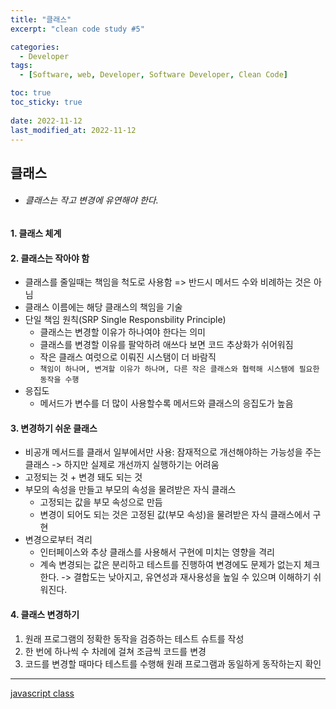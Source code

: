 ```yaml
---
title: "클래스"
excerpt: "clean code study #5"

categories:
  - Developer
tags:
  - [Software, web, Developer, Software Developer, Clean Code]

toc: true
toc_sticky: true
 
date: 2022-11-12
last_modified_at: 2022-11-12
---
```



## 클래스
- ###### 클래스는 작고 변경에 유연해야 한다.

#### 1. 클래스 체계

#### 2. 클래스는 작아야 함
  - 클래스를 줄일때는 책임을 척도로 사용함 => 반드시 메서드 수와 비례하는 것은 아님
  - 클래스 이름에는 해당 클래스의 책임을 기술
  - 단일 책임 원칙(SRP Single Responsbility Principle)
    - 클래스는 변경할 이유가 하나여야 한다는 의미
    - 클래스를 변경할 이유를 팔악하려 애쓰다 보면 코드 추상화가 쉬어워짐
    - 작은 클래스 여럿으로 이뤄진 시스탬이 더 바람직
    - `책임이 하나며, 변겨할 이유가 하나며, 다른 작은 클래스와 협력해 시스탬에 필요한 동작을 수행`
  - 응집도
    - 메서드가 변수를 더 많이 사용할수록 메서드와 클래스의 응집도가 높음

#### 3. 변경하기 쉬운 클래스
  - 비공개 메서드를 클래서 일부에서만 사용: 잠재적으로 개선해야하는 가능성을 주는 클래스 -> 하지만 실제로 개선까지 실행하기는 어려움
  - 고정되는 것 + 변경 돼도 되는 것
  - 부모의 속성을 만들고 부모의 속성을 물려받은 자식 클래스
    - 고정되는 값을 부모 속성으로 만듬
    - 변경이 되어도 되는 것은 고정된 값(부모 속성)을 물려받은 자식 클래스에서 구현
  - 변경으로부터 격리
    - 인터페이스와 추상 클래스를 사용해서 구현에 미치는 영향을 격리
    - 계속 변경되는 값은 분리하고 테스트를 진행하여 변경에도 문제가 없는지 체크한다.
      -> 결합도는 낮아지고, 유연성과 재사용성을 높일 수 있으며 이해하기 쉬워진다.

#### 4. 클래스 변경하기
  1. 원래 프로그램의 정확한 동작을 검증하는 테스트 슈트를 작성
  2. 한 번에 하나씩 수 차례에 걸쳐 조금씩 코드를 변경
  3. 코드를 변경할 때마다 테스트를 수행해 원래 프로그램과 동일하게 동작하는지 확인




----
[javascript class](https://developer.mozilla.org/en-US/docs/Web/JavaScript/Reference/Classes/Private_class_fields)

